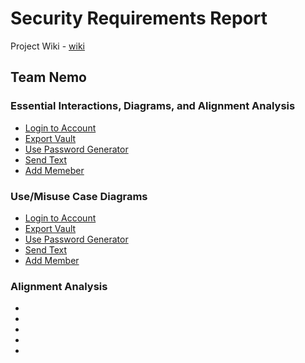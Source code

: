 # Security Requirements Report
Project Wiki - [wiki](https://github.com/DoctorEww/software-assurance/wiki)
## Team Nemo
### Essential Interactions, Diagrams, and Alignment Analysis

* [Login to Account](https://github.com/DoctorEww/software-assurance/blob/main/usecase/login/readme.md)
* [Export Vault](https://github.com/DoctorEww/software-assurance/blob/main/usecase/export_vault/readme.md)
* [Use Password Generator](https://github.com/DoctorEww/software-assurance/blob/main/usecase/password_generator/readme.md)
* [Send Text](https://github.com/DoctorEww/software-assurance/blob/main/usecase/send_text/readme.md)
* [Add Memeber](https://github.com/DoctorEww/software-assurance/blob/main/usecase/add_member_org/readme.md)

### Use/Misuse Case Diagrams

* [Login to Account](https://github.com/DoctorEww/software-assurance/blob/main/usecase/login/login_use_case_V3.jpg)
* [Export Vault](https://github.com/DoctorEww/software-assurance/blob/main/usecase/export_vault/VaultExportV3.jpg)
* [Use Password Generator](https://raw.githubusercontent.com/DoctorEww/software-assurance/main/usecase/password_generator/Password_V4.jpg)
* [Send Text](https://github.com/DoctorEww/software-assurance/blob/main/usecase/send_text/SendText_V2.drawio.jpg)
* [Add Member](https://github.com/DoctorEww/software-assurance/blob/main/usecase/add_member_org/AddMemberV3.jpg)

### Alignment Analysis

* []()
* []()
* []()
* []()
* []()
